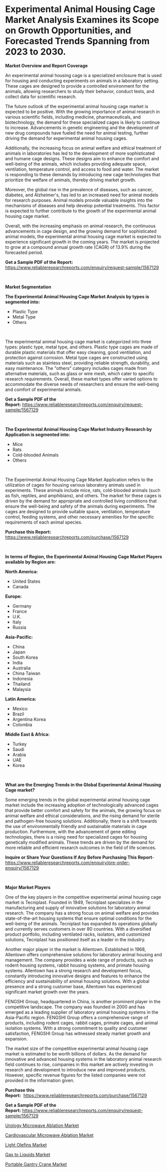 <p><h1>Experimental Animal Housing Cage Market Analysis Examines its Scope on Growth Opportunities, and Forecasted Trends Spanning from 2023 to 2030.</h1></p><p><strong>Market Overview and Report Coverage</strong></p>
<p><p>An experimental animal housing cage is a specialized enclosure that is used for housing and conducting experiments on animals in a laboratory setting. These cages are designed to provide a controlled environment for the animals, allowing researchers to study their behavior, conduct tests, and collect data for scientific research.</p><p>The future outlook of the experimental animal housing cage market is expected to be positive. With the growing importance of animal research in various scientific fields, including medicine, pharmaceuticals, and biotechnology, the demand for these specialized cages is likely to continue to increase. Advancements in genetic engineering and the development of new drug compounds have fueled the need for animal testing, further driving the demand for experimental animal housing cages.</p><p>Additionally, the increasing focus on animal welfare and ethical treatment of animals in laboratories has led to the development of more sophisticated and humane cage designs. These designs aim to enhance the comfort and well-being of the animals, which includes providing adequate space, ventilation, temperature control, and access to food and water. The market is responding to these demands by introducing new cage technologies that prioritize the welfare of animals, thereby driving market growth.</p><p>Moreover, the global rise in the prevalence of diseases, such as cancer, diabetes, and Alzheimer's, has led to an increased need for animal models for research purposes. Animal models provide valuable insights into the mechanisms of diseases and help develop potential treatments. This factor is expected to further contribute to the growth of the experimental animal housing cage market.</p><p>Overall, with the increasing emphasis on animal research, the continuous advancements in cage design, and the growing demand for sophisticated animal models, the experimental animal housing cage market is expected to experience significant growth in the coming years. The market is projected to grow at a compound annual growth rate (CAGR) of 13.9% during the forecasted period.</p></p>
<p><strong>Get a Sample PDF of the Report:</strong> <a href="https://www.reliableresearchreports.com/enquiry/request-sample/1567129">https://www.reliableresearchreports.com/enquiry/request-sample/1567129</a></p>
<p>&nbsp;</p>
<p><strong>Market Segmentation</strong></p>
<p><strong>The Experimental Animal Housing Cage Market Analysis by types is segmented into:</strong></p>
<p><ul><li>Plastic Type</li><li>Metal Type</li><li>Others</li></ul></p>
<p>&nbsp;</p>
<p><p>The experimental animal housing cage market is categorized into three types: plastic type, metal type, and others. Plastic type cages are made of durable plastic materials that offer easy cleaning, good ventilation, and protection against corrosion. Metal type cages are constructed using materials such as stainless steel, providing reliable strength, durability, and easy maintenance. The "others" category includes cages made from alternative materials, such as glass or wire mesh, which cater to specific research requirements. Overall, these market types offer varied options to accommodate the diverse needs of researchers and ensure the well-being and comfort of experimental animals.</p></p>
<p><strong>Get a Sample PDF of the Report:</strong>&nbsp;<a href="https://www.reliableresearchreports.com/enquiry/request-sample/1567129">https://www.reliableresearchreports.com/enquiry/request-sample/1567129</a></p>
<p>&nbsp;</p>
<p><strong>The Experimental Animal Housing Cage Market Industry Research by Application is segmented into:</strong></p>
<p><ul><li>Mice</li><li>Rats</li><li>Cold-blooded Animals</li><li>Others</li></ul></p>
<p>&nbsp;</p>
<p><p>The Experimental Animal Housing Cage Market Application refers to the utilization of cages for housing various laboratory animals used in experiments. These animals include mice, rats, cold-blooded animals (such as fish, reptiles, and amphibians), and others. The market for these cages is driven by the demand for appropriate and controlled living conditions that ensure the well-being and safety of the animals during experiments. The cages are designed to provide suitable space, ventilation, temperature control, feeding systems, and other necessary amenities for the specific requirements of each animal species.</p></p>
<p><strong>Purchase this Report:</strong>&nbsp; <a href="https://www.reliableresearchreports.com/purchase/1567129">https://www.reliableresearchreports.com/purchase/1567129</a></p>
<p>&nbsp;</p>
<p><strong>In terms of Region, the Experimental Animal Housing Cage Market Players available by Region are:</strong></p>
<p>
    <p> <strong> North America: </strong>
        <ul>
            <li>United States</li>
            <li>Canada</li>
        </ul>
        </p> 
    <p> <strong> Europe: </strong>
        <ul>
            <li>Germany</li>
            <li>France</li>
            <li>U.K.</li>
            <li>Italy</li>
            <li>Russia</li>
        </ul>
        </p> 
    <p> <strong> Asia-Pacific: </strong>
        <ul>
            <li>China</li>
            <li>Japan</li>
            <li>South Korea</li>
            <li>India</li>
            <li>Australia</li>
            <li>China Taiwan</li>
            <li>Indonesia</li>
            <li>Thailand</li>
            <li>Malaysia</li>
        </ul>
        </p> 
    <p> <strong> Latin America: </strong>
        <ul>
            <li>Mexico</li>
            <li>Brazil</li>
            <li>Argentina Korea</li>
            <li>Colombia</li>
        </ul>
        </p> 
    <p> <strong> Middle East & Africa: </strong>
        <ul>
            <li>Turkey</li>
            <li>Saudi</li>
            <li>Arabia</li>
            <li>UAE</li>
            <li>Korea</li>
        </ul>
    </p>
    </p>
<p>&nbsp;</p>
<p><strong>What are the Emerging Trends in the Global Experimental Animal Housing Cage market?</strong></p>
<p><p>Some emerging trends in the global experimental animal housing cage market include the increasing adoption of technologically advanced cages that provide better comfort and safety for the animals, the growing focus on animal welfare and ethical considerations, and the rising demand for sterile and pathogen-free housing solutions. Additionally, there is a shift towards the use of environmentally friendly and sustainable materials in cage production. Furthermore, with the advancement of gene editing technologies, there is a rising need for specialized cages for housing genetically modified animals. These trends are driven by the demand for more reliable and efficient research outcomes in the field of life sciences.</p></p>
<p><strong>Inquire or Share Your Questions If Any Before Purchasing This Report</strong>- <a href="https://www.reliableresearchreports.com/enquiry/pre-order-enquiry/1567129">https://www.reliableresearchreports.com/enquiry/pre-order-enquiry/1567129</a></p>
<p>&nbsp;</p>
<p><strong>Major Market Players</strong></p>
<p><p>One of the key players in the competitive experimental animal housing cage market is Tecniplast. Founded in 1949, Tecniplast specializes in the manufacturing and supply of innovative solutions for laboratory animal research. The company has a strong focus on animal welfare and provides state-of-the-art housing systems that ensure optimal conditions for the well-being of the animals. Tecniplast has expanded its operations globally and currently serves customers in over 80 countries. With a diversified product portfolio, including ventilated racks, isolators, and customized solutions, Tecniplast has positioned itself as a leader in the industry.</p><p>Another major player in the market is Allentown. Established in 1968, Allentown offers comprehensive solutions for laboratory animal housing and management. The company provides a wide range of products, such as rodent housing systems, rabbit housing systems, and primate housing systems. Allentown has a strong research and development focus, constantly introducing innovative designs and features to enhance the efficiency and sustainability of animal housing solutions. With a global presence and a strong customer base, Allentown has experienced significant market growth over the years.</p><p>FENGSHI Group, headquartered in China, is another prominent player in the competitive landscape. The company was founded in 2000 and has emerged as a leading supplier of laboratory animal housing systems in the Asia-Pacific region. FENGSHI Group offers a comprehensive range of products, including rodent cages, rabbit cages, primate cages, and animal isolation systems. With a strong commitment to quality and customer satisfaction, FENGSHI Group has witnessed steady market growth and expansion.</p><p>The market size of the competitive experimental animal housing cage market is estimated to be worth billions of dollars. As the demand for innovative and advanced housing systems in the laboratory animal research field continues to rise, companies in this market are actively investing in research and development to introduce new and improved products. However, specific revenue figures for the listed companies were not provided in the information given.</p></p>
<p><strong>Purchase this Report:</strong>&nbsp;&nbsp;<a href="https://www.reliableresearchreports.com/purchase/1567129">https://www.reliableresearchreports.com/purchase/1567129</a></p>
<p></p>
<p><strong>Get a Sample PDF of the Report:</strong>&nbsp;<a href="https://www.reliableresearchreports.com/enquiry/request-sample/1567129">https://www.reliableresearchreports.com/enquiry/request-sample/1567129</a></p>
<p><p><a href="https://github.com/zebdakicsin/Market-Research-Report-List-1/blob/main/urology-microwave-ablation-market.md">Urology Microwave Ablation Market</a></p><p><a href="https://github.com/kholmovskayalyudmila/Market-Research-Report-List-1/blob/main/cardiovascular-microwave-ablation-market.md">Cardiovascular Microwave Ablation Market</a></p><p><a href="https://medium.com/@randyhuel1989/light-olefins-market-size-growth-forecast-2023-2030-02e348fa98ac">Light Olefins Market</a></p><p><a href="https://medium.com/@elisamohr1910/gas-to-liquids-market-size-growth-forecast-2023-2030-27911e093e2b">Gas to Liquids Market</a></p><p><a href="https://www.linkedin.com/pulse/portable-gantry-crane-market-insights-players-forecast-till-xumle/">Portable Gantry Crane Market</a></p></p>